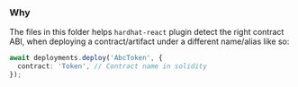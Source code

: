 ### Why

The files in this folder helps `hardhat-react` plugin detect the right contract ABI, when deploying a contract/artifact under a different name/alias like so:

```typescript
await deployments.deploy('AbcToken', {
  contract: 'Token', // Contract name in solidity
});
```
